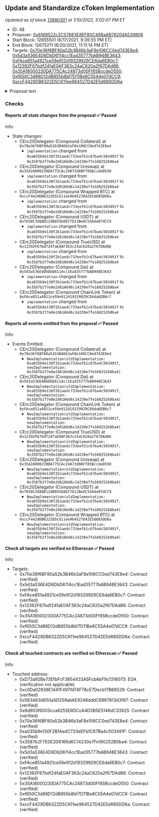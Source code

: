 ## Update and Standardize cToken Implementation

_Updated as of block [13980301](https://etherscan.io/block/13980301) at 1/10/2022, 5:02:07 PM ET_

- ID: 48
- Proposer: [0x8169522c2C57883E8EF80C498aAB7820dA539806](https://etherscan.io/address/0x8169522c2C57883E8EF80C498aAB7820dA539806)
- Start Block: 12655501 (6/17/2021, 9:39:55 PM ET)
- End Block: 12675211 (6/20/2021, 11:11:14 PM ET)
- Targets: [0x70e36f6BF80a52b3B46b3aF8e106CC0ed743E8e4](https://etherscan.io/address/0x70e36f6BF80a52b3B46b3aF8e106CC0ed743E8e4#code); [0x5d3a536E4D6DbD6114cc1Ead35777bAB948E3643](https://etherscan.io/address/0x5d3a536E4D6DbD6114cc1Ead35777bAB948E3643#code); [0xFAce851a4921ce59e912d19329929CE6da6EB0c7](https://etherscan.io/address/0xFAce851a4921ce59e912d19329929CE6da6EB0c7#code); [0x12392F67bdf24faE0AF363c24aC620a2f67DAd86](https://etherscan.io/address/0x12392F67bdf24faE0AF363c24aC620a2f67DAd86#code); [0x35A18000230DA775CAc24873d00Ff85BccdeD550](https://etherscan.io/address/0x35A18000230DA775CAc24873d00Ff85BccdeD550#code); [0xf650C3d88D12dB855b8bf7D11Be6C55A4e07dCC9](https://etherscan.io/address/0xf650C3d88D12dB855b8bf7D11Be6C55A4e07dCC9#code); [0xccF4429DB6322D5C611ee964527D42E5d685DD6a](https://etherscan.io/address/0xccF4429DB6322D5C611ee964527D42E5d685DD6a#code)

<details>
  <summary>Proposal text</summary>

> # Update and Standardize cToken Implementation
> This proposal is a patch, developed by Compound Labs, which updates the base cToken implementation contract and adopts it across all upgradable markets.
> 
> ### Changelog
> The `seize` function has been modified to transfer 2.8% of a liquidation to cToken reserves, reducing the risk of cascading liquidations that could render the protocol insolvent. With each liquidation, the protocol's ability to recover (or utilize reserves) increases.
> 
> Given the proliferation of COMP-like governance tokens, the `delegate` function has been merged into the base cToken implementation.
> 
> ### Adoption
> The seven upgradable cTokens, deployed starting 18 months ago, currently rely on five different cToken implementation contracts, many of which lack the most modern features.
> 
> This proposal unifies all upgradable cTokens with a single implementation, which reduces the surface area of technical debt, and slightly reduces gas costs.
> 
> ### Development
> This patch was developed publicly, coupled with completed scenario analysis. In addition to the Compound Labs bug bounty program, a secondary bug bounty was offered through [Immunefi](https://immunefi.com/bounty/compound/).
> 
> [Discussion](https://www.comp.xyz/t/safety-and-gas-patches/1723)
> 
</details>

### Checks
#### Reports all state changes from the proposal ✅ Passed
  




Info:
- State changes:
    - CErc20Delegator (Compound Collateral) at `0x70e36f6BF80a52b3B46b3aF8e106CC0ed743E8e4`
        - `implementation` changed from `0xa035b9e130f2b1aedc733eefb1c67ba4c503491f` to `0x3587b2f7e0e2d6166d6c14230e7fe160252b0ba4`
    - CErc20Delegator (Compound Uniswap) at `0x35A18000230DA775CAc24873d00Ff85BccdeD550`
        - `implementation` changed from `0xa035b9e130f2b1aedc733eefb1c67ba4c503491f` to `0x3587b2f7e0e2d6166d6c14230e7fe160252b0ba4`
    - CErc20Delegator (Compound Wrapped BTC) at `0xccF4429DB6322D5C611ee964527D42E5d685DD6a`
        - `implementation` changed from `0xa035b9e130f2b1aedc733eefb1c67ba4c503491f` to `0x3587b2f7e0e2d6166d6c14230e7fe160252b0ba4`
    - CErc20Delegator (Compound USDT) at `0xf650C3d88D12dB855b8bf7D11Be6C55A4e07dCC9`
        - `implementation` changed from `0xa035b9e130f2b1aedc733eefb1c67ba4c503491f` to `0x3587b2f7e0e2d6166d6c14230e7fe160252b0ba4`
    - CErc20Delegator (Compound TrueUSD) at `0x12392F67bdf24faE0AF363c24aC620a2f67DAd86`
        - `implementation` changed from `0xa035b9e130f2b1aedc733eefb1c67ba4c503491f` to `0x3587b2f7e0e2d6166d6c14230e7fe160252b0ba4`
    - CErc20Delegator (Compound Dai) at `0x5d3a536E4D6DbD6114cc1Ead35777bAB948E3643`
        - `implementation` changed from `0xa035b9e130f2b1aedc733eefb1c67ba4c503491f` to `0x3587b2f7e0e2d6166d6c14230e7fe160252b0ba4`
    - CErc20Delegator (Compound ChainLink Token) at `0xFAce851a4921ce59e912d19329929CE6da6EB0c7`
        - `implementation` changed from `0xa035b9e130f2b1aedc733eefb1c67ba4c503491f` to `0x3587b2f7e0e2d6166d6c14230e7fe160252b0ba4`

#### Reports all events emitted from the proposal ✅ Passed
  




Info:
- Events Emitted:
    - CErc20Delegator (Compound Collateral) at `0x70e36f6BF80a52b3B46b3aF8e106CC0ed743E8e4`
        - `NewImplementation(oldImplementation: 0xa035b9e130f2b1aedc733eefb1c67ba4c503491f, newImplementation: 0x3587b2f7e0e2d6166d6c14230e7fe160252b0ba4)`
    - CErc20Delegator (Compound Dai) at `0x5d3a536E4D6DbD6114cc1Ead35777bAB948E3643`
        - `NewImplementation(oldImplementation: 0xa035b9e130f2b1aedc733eefb1c67ba4c503491f, newImplementation: 0x3587b2f7e0e2d6166d6c14230e7fe160252b0ba4)`
    - CErc20Delegator (Compound ChainLink Token) at `0xFAce851a4921ce59e912d19329929CE6da6EB0c7`
        - `NewImplementation(oldImplementation: 0xa035b9e130f2b1aedc733eefb1c67ba4c503491f, newImplementation: 0x3587b2f7e0e2d6166d6c14230e7fe160252b0ba4)`
    - CErc20Delegator (Compound TrueUSD) at `0x12392F67bdf24faE0AF363c24aC620a2f67DAd86`
        - `NewImplementation(oldImplementation: 0xa035b9e130f2b1aedc733eefb1c67ba4c503491f, newImplementation: 0x3587b2f7e0e2d6166d6c14230e7fe160252b0ba4)`
    - CErc20Delegator (Compound Uniswap) at `0x35A18000230DA775CAc24873d00Ff85BccdeD550`
        - `NewImplementation(oldImplementation: 0xa035b9e130f2b1aedc733eefb1c67ba4c503491f, newImplementation: 0x3587b2f7e0e2d6166d6c14230e7fe160252b0ba4)`
    - CErc20Delegator (Compound USDT) at `0xf650C3d88D12dB855b8bf7D11Be6C55A4e07dCC9`
        - `NewImplementation(oldImplementation: 0xa035b9e130f2b1aedc733eefb1c67ba4c503491f, newImplementation: 0x3587b2f7e0e2d6166d6c14230e7fe160252b0ba4)`
    - CErc20Delegator (Compound Wrapped BTC) at `0xccF4429DB6322D5C611ee964527D42E5d685DD6a`
        - `NewImplementation(oldImplementation: 0xa035b9e130f2b1aedc733eefb1c67ba4c503491f, newImplementation: 0x3587b2f7e0e2d6166d6c14230e7fe160252b0ba4)`

#### Check all targets are verified on Etherscan ✅ Passed
  




Info:
- Targets:
    - 0x70e36f6BF80a52b3B46b3aF8e106CC0ed743E8e4: Contract (verified)
    - 0x5d3a536E4D6DbD6114cc1Ead35777bAB948E3643: Contract (verified)
    - 0xFAce851a4921ce59e912d19329929CE6da6EB0c7: Contract (verified)
    - 0x12392F67bdf24faE0AF363c24aC620a2f67DAd86: Contract (verified)
    - 0x35A18000230DA775CAc24873d00Ff85BccdeD550: Contract (verified)
    - 0xf650C3d88D12dB855b8bf7D11Be6C55A4e07dCC9: Contract (verified)
    - 0xccF4429DB6322D5C611ee964527D42E5d685DD6a: Contract (verified)

#### Check all touched contracts are verified on Etherscan ✅ Passed
  




Info:
- Touched address:
    - 0xD73a92Be73EfbFcF3854433A5FcbAbF9c1316073: EOA (verification not applicable)
    - 0xc0Da02939E1441F497fd74F78cE7Decb17B66529: Contract (verified)
    - 0x563A63d650a5D259abAE9248dddC6867813d3f87: Contract (verified)
    - 0x6d903f6003cca6255D85CcA4D3B5E5146dC33925: Contract (verified)
    - 0x70e36f6BF80a52b3B46b3aF8e106CC0ed743E8e4: Contract (verified)
    - 0xa035b9e130F2B1AedC733eEFb1C67Ba4c503491F: Contract (verified)
    - 0x3587b2F7E0E2D6166d6C14230e7Fe160252B0ba4: Contract (verified)
    - 0x5d3a536E4D6DbD6114cc1Ead35777bAB948E3643: Contract (verified)
    - 0xFAce851a4921ce59e912d19329929CE6da6EB0c7: Contract (verified)
    - 0x12392F67bdf24faE0AF363c24aC620a2f67DAd86: Contract (verified)
    - 0x35A18000230DA775CAc24873d00Ff85BccdeD550: Contract (verified)
    - 0xf650C3d88D12dB855b8bf7D11Be6C55A4e07dCC9: Contract (verified)
    - 0xccF4429DB6322D5C611ee964527D42E5d685DD6a: Contract (verified)

